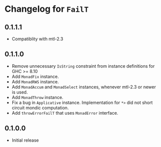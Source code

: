 # Changelog for `FailT`

## 0.1.1.1

* Compatiblity with mtl-2.3

## 0.1.1.0

* Remove unnecessary `IsString` constraint from instance definitions for GHC >= 8.10
* Add `MonadFix` instance.
* Add `MonadRWS` instance.
* Add `MonadAccum` and `MonadSelect` instances, whenever mtl-2.3 or newer is used.
* Add `MonadThrow` instance.
* Fix a bug in `Applicative` instance. Implementation for `*>` did not short circuit
  mondic computation.
* Add `throwErrorFailT` that uses `MonadError` interface.

## 0.1.0.0

* Initial release
